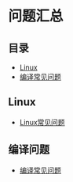 # 问题汇总

## 目录
* [Linux](#Linux)
* [编译常见问题](#编译常见问题)


## Linux
- [Linux常见问题](https://github.com/believeszw/CS-Notes/blob/master/notes/问题记录/Linux.md)

## 编译问题
- [编译常见问题](https://github.com/believeszw/CS-Notes/blob/master/notes/问题记录/编译常见问题.md)
